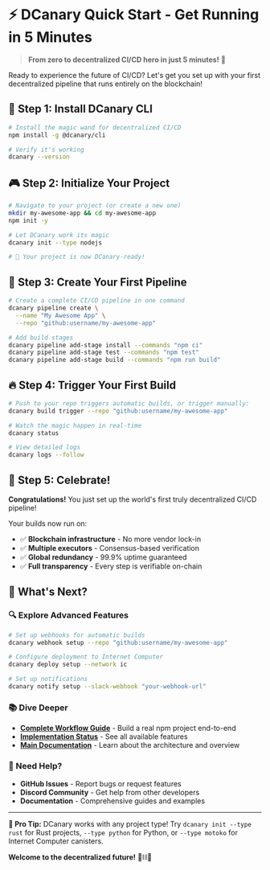 # ⚡ DCanary Quick Start - Get Running in 5 Minutes

> **From zero to decentralized CI/CD hero in just 5 minutes!** 🚀

Ready to experience the future of CI/CD? Let's get you set up with your first decentralized pipeline that runs entirely on the blockchain!

## 🎯 Step 1: Install DCanary CLI

```bash
# Install the magic wand for decentralized CI/CD
npm install -g @dcanary/cli

# Verify it's working
dcanary --version
```

## 🎮 Step 2: Initialize Your Project

```bash
# Navigate to your project (or create a new one)
mkdir my-awesome-app && cd my-awesome-app
npm init -y

# Let DCanary work its magic
dcanary init --type nodejs

# 🎉 Your project is now DCanary-ready!
```

## 🚀 Step 3: Create Your First Pipeline

```bash
# Create a complete CI/CD pipeline in one command
dcanary pipeline create \
  --name "My Awesome App" \
  --repo "github:username/my-awesome-app"

# Add build stages
dcanary pipeline add-stage install --commands "npm ci"
dcanary pipeline add-stage test --commands "npm test"
dcanary pipeline add-stage build --commands "npm run build"
```

## 🔥 Step 4: Trigger Your First Build

```bash
# Push to your repo triggers automatic builds, or trigger manually:
dcanary build trigger --repo "github:username/my-awesome-app"

# Watch the magic happen in real-time
dcanary status

# View detailed logs
dcanary logs --follow
```

## 🎉 Step 5: Celebrate!

**Congratulations!** You just set up the world's first truly decentralized CI/CD pipeline! 

Your builds now run on:

- ✅ **Blockchain infrastructure** - No more vendor lock-in
- ✅ **Multiple executors** - Consensus-based verification  
- ✅ **Global redundancy** - 99.9% uptime guaranteed
- ✅ **Full transparency** - Every step is verifiable on-chain

## 🌟 What's Next?

### 🔍 Explore Advanced Features

```bash
# Set up webhooks for automatic builds
dcanary webhook setup --repo "github:username/my-awesome-app"

# Configure deployment to Internet Computer
dcanary deploy setup --network ic

# Set up notifications
dcanary notify setup --slack-webhook "your-webhook-url"
```

### 📚 Dive Deeper

- **[Complete Workflow Guide](./COMPLETE_WORKFLOW_GUIDE.md)** - Build a real npm project end-to-end
- **[Implementation Status](./IMPLEMENTATION_STATUS.md)** - See all available features
- **[Main Documentation](../README.md)** - Learn about the architecture and overview

### 🐛 Need Help?

- **GitHub Issues** - Report bugs or request features
- **Discord Community** - Get help from other developers  
- **Documentation** - Comprehensive guides and examples

---

**🎯 Pro Tip:** DCanary works with any project type! Try `dcanary init --type rust` for Rust projects, `--type python` for Python, or `--type motoko` for Internet Computer canisters.

**Welcome to the decentralized future!** 🐤⛓️🚀
